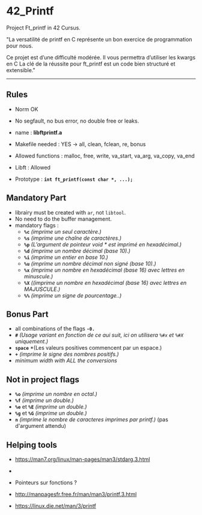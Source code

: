 
# 42_Printf

Project Ft_printf in 42 Cursus.

  

"La versatilité de printf en C représente un bon exercice de programmation pour nous.

Ce projet est d’une difficulté modérée. Il vous permettra d’utiliser les kwargs en C La clé de la réussite pour ft_printf est un code bien structuré et extensible."

  --------------------------------

## Rules

  

- Norm OK

- No segfault, no bus error, no double free or leaks.

- name : **libftprintf.a**

- Makefile needed : YES -> all, clean, fclean, re, bonus

- Allowed functions : malloc, free, write, va_start, va_arg, va_copy, va_end

- Libft : Allowed

- Prototype :   **`int ft_printf(const char *, ...);`**

## Mandatory Part

- librairy must be created with `ar`, not `libtool`.
- No need to do the buffer management.
- mandatory flags : 
	- **`%c`**	*(imprime un seul caractère.)*
	- **`%s`**	*(imprime une chaîne de caractères.)*
	- **`%p`**	*(L’argument de pointeur void \* est imprimé en hexadécimal.)*
	- **`%d`**	*(imprime un nombre décimal (base 10).)*
	- **`%i`**		*(imprime un entier en base 10.)*
	- **`%u`**	*(imprime un nombre décimal non signé (base 10).)*
	- **`%x`**	*(imprime un nombre en hexadécimal (base 16) avec lettres en minuscule.)*
	- **`%X`**	*((imprime un nombre en hexadécimal (base 16) avec lettres en MAJUSCULE.)*
	- **`%%`**	*(imprime un signe de pourcentage..)*


## Bonus Part

- all combinations of the flags **`-0.`**
- **`#`**	*(Usage variant en fonction de ce aui suit, ici on utilisera `%#x` et `%#X` uniquement.)*
- **`space`**	*(Les valeurs positives commencent par un espace.)
- **`+`** 	*(imprime le signe des nombres positifs.)*
- *minimum width with ALL the conversions*

## Not in project flags

- **`%o`**	*(imprime un nombre en octal.)*
- **`%f`**	*(imprime un double.)*
- **`%e`** et **`%E`**	*(imprime un double.)*
- **`%g`** et **`%G`**	*(imprime un double.)*
- **`n`**	*(imprime le nombre de caracteres imprimes par printf.)* (pas d'argument attendu)

## Helping tools
	
- https://man7.org/linux/man-pages/man3/stdarg.3.html
- 

- Pointeurs sur fonctions ?

- http://manpagesfr.free.fr/man/man3/printf.3.html
- https://linux.die.net/man/3/printf